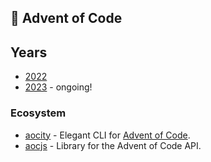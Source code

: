 ## 🎀 Advent of Code

## Years

- [2022](./2022/)
- [2023](./2023/) - ongoing!

### Ecosystem

- [aocity](https://npmjs.com/package/aocity) - Elegant CLI for [Advent of Code](https://adventofcode.com).
- [aocjs](https://npmjs.com/package/aocjs) - Library for the Advent of Code API.
